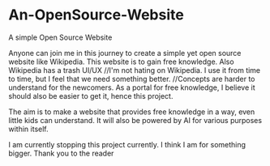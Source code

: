 # An-OpenSource-Website
A simple Open Source Website

Anyone can join me in this journey to create a simple yet open source website like Wikipedia.
This website is to gain free knowledge.
Also Wikipedia has a trash UI/UX 
//I'm not hating on Wikipedia. I use it from time to time, but I feel that we need something better.
//Concepts are harder to understand for the newcomers. As a portal for free knowledge, I believe it should also be easier to get it, hence this project.

The aim is to make a website that provides free knowledge in a way, even little kids can understand.
It will also be powered by AI for various purposes within itself.


I am currently stopping this project currently.
I think I am for something bigger.
Thank you to the reader
